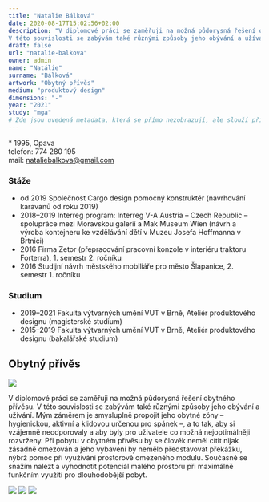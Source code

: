 ```yaml
---
title: "Natálie Bálková"
date: 2020-08-17T15:02:56+02:00
description: "V diplomové práci se zaměřuji na možná půdorysná řešení obytného přívěsu.
V této souvislosti se zabývám také různými způsoby jeho obývání a užívání."
draft: false
url: "natalie-balkova"
owner: admin
name: "Natálie"
surname: "Bálková"
artwork: "Obytný přívěs"
medium: "produktový design"
dimensions: "-"
year: "2021"
study: "mga"
# Zde jsou uvedená metadata, která se přímo nezobrazují, ale slouží při generování webu - tagů pro Facebook a Twitter, atd.
---
```


\* 1995, Opava  
telefon: 774 280 195  
mail: nataliebalkova@gmail.com

### Stáže
* od 2019 Společnost Cargo design pomocný konstruktér (navrhování karavanů od roku 2019)
* 2018–2019 Interreg program: Interreg V-A Austria – Czech Republic – spolupráce mezi Moravskou galerií a Mak Museum Wien (návrh a výroba kontejneru ke vzdělávání dětí v Muzeu Josefa Hoffmanna v Brtnici)
* 2016 Firma Zetor (přepracování pracovní konzole v interiéru traktoru Forterra), 1. semestr 2. ročníku
* 2016 Studijní návrh městského mobiliáře pro město Šlapanice, 2. semestr 1. ročníku

### Studium
* 2019–2021 Fakulta výtvarných umění VUT v Brně, Ateliér produktového designu (magisterské studium)
* 2015–2019 Fakulta výtvarných umění VUT v Brně, Ateliér produktového designu (bakalářské studium)

## Obytný přívěs

![](/2021/balkova/1.jpg)

V diplomové práci se zaměřuji na možná půdorysná řešení obytného přívěsu.
V této souvislosti se zabývám také různými způsoby jeho obývání a užívání.
Mým záměrem je smysluplně propojit jeho obytné zóny – hygienickou, aktivní a klidovou určenou pro spánek –, a to tak, aby si vzájemně neodporovaly a aby byly pro uživatele co možná nejoptimálněji rozvrženy.
Při pobytu v obytném přívěsu by se člověk neměl cítit nijak zásadně omezován a jeho vybavení by nemělo představovat překážku, nýbrž pomoc při využívání prostorově omezeného modulu.
Současně se snažím nalézt a vyhodnotit potenciál malého prostoru při maximálně funkčním využití pro dlouhodobější pobyt.

![](/2021/balkova/2.jpg)
![](/2021/balkova/3.jpg)
![](/2021/balkova/4.jpg)
